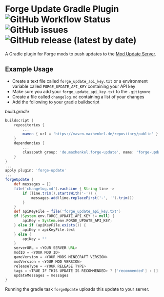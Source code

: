# Forge Update Gradle Plugin ![GitHub Workflow Status](https://img.shields.io/github/workflow/status/henkelmax/forge-update-plugin/Build) ![GitHub issues](https://img.shields.io/github/issues-raw/henkelmax/forge-update-plugin) ![GitHub release (latest by date)](https://img.shields.io/github/v/release/henkelmax/forge-update-plugin?include_prereleases)

A Gradle plugin for Forge mods to push updates to the [Mod Update Server](https://github.com/henkelmax/mod-update-server).

## Example Usage

- Create a text file called `forge_update_api_key.txt` or a environment variable called `FORGE_UPDATE_API_KEY` containing your API key
- Make sure you add your `forge_update_api_key.txt` to the `.gitignore`
- Create a file called `changelog.md` containing a list of your changes
- Add the following to your gradle buildscript

*build.gradle*
``` groovy
buildscript {
    repositories {
        ...
        maven { url = 'https://maven.maxhenkel.de/repository/public' }
    }
    dependencies {
        ...
        classpath group: 'de.maxhenkel.forge-update', name: 'forge-update', version: '1.0.3'
    }
}
...
apply plugin: 'forge-update'
...
forgeUpdate {
    def messages = []
    file('changelog.md').eachLine { String line ->
        if (line.trim().startsWith('-')) {
            messages.add(line.replaceFirst('-', '').trim())
        }
    }
    def apiKeyFile = file('forge_update_api_key.txt')
    if (System.env.FORGE_UPDATE_API_KEY != null) {
        apiKey = System.env.FORGE_UPDATE_API_KEY;
    } else if (apiKeyFile.exists()) {
        apiKey = apiKeyFile.text
    } else {
        apiKey = ""
    }
    serverURL = <YOUR SERVER URL>
    modID = <YOUR MOD ID>
    gameVersion = <YOUR MODS MINECRAFT VERSION>
    modVersion = <YOUR MOD VERSION>
    releaseType = <YOUR RELEASE TYPE>
    tags = <TRUE IF THIS UPDATE IS RECOMMENDED> ? ['recommended'] : []
    updateMessages = messages
}
```

Running the gradle task `forgeUpdate` uploads this update to your server.